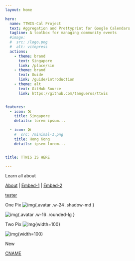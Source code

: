 ```yaml
---
layout: home

hero:
  name: TTWIS-Cal Project
  text: Aggregation and Prettyprint for Google Calendars
  tagline: A toolbox for managing community events
  #image:
  #  src: /logo.png
  #  alt: vitepress
  actions:
    - theme: brand
      text: Singapore
      link: /place/sin
    - theme: brand
      text: Guide
      link: /guide/introduction
    - theme: alt
      text: GitHub Source
      link: https://github.com/tangueros/ttwis


features:
  - icon: 🛠️
    title: Singapore
    details: lorem ipsum...

  - icon: 🛠️
    #  src: /minimal-1.png
    title: Hong Kong
    details: ipsem lorem...


title: TTWIS IS HERE

---
```



<div class="VPFeatures VPHomeFeatures">
<div class="container">

Learn all about

[About](/about)
|
[Embed-1](/embed/)
|
[Embed-2](/embed/index.html)

[tester](/tester/)

One Pix
![img](/pix/p.jpg){.avatar .w-24 .shadow-md }


![img](/pres/p1.jpg){.avatar .w-16 .rounded-lg }

Two Pix
![img](/pix/q.jpg){width=100}

![img](/pres/q1.jpg){width=100}


New

<!--![img](pathname:///minimal-1.jpg){width=100}-->


[CNAME](pathname:///CNAME)


</div></div>
